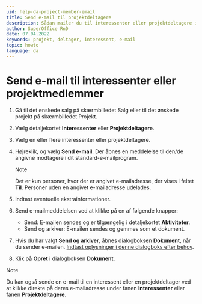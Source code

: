 ```yaml
---
uid: help-da-project-member-email
title: Send e-mail til projektdeltagere
description: Sådan mailer du til interessenter eller projektdeltagere i SuperOffice
author: SuperOffice RnD
date: 07.04.2022
keywords: projekt, deltager, interessent, e-mail
topic: howto
language: da
---
```


# Send e-mail til interessenter eller projektmedlemmer

1. Gå til det ønskede salg på skærmbilledet Salg eller til det ønskede projekt på skærmbilledet Projekt.

2. Vælg detaljekortet **Interessenter** eller **Projektdeltagere**.

3. Vælg en eller flere interessenter eller projektdeltagere.

4. Højreklik, og vælg **Send e-mail**. Der åbnes en meddelelse til den/de angivne modtagere i dit standard-e-mailprogram.

    > [!NOTE]
    > Det er kun personer, hvor der er angivet e-mailadresse, der vises i feltet **Til**. Personer uden en angivet e-mailadresse udelades.

5. Indtast eventuelle ekstrainformationer.

6. Send e-mailmeddelelsen ved at klikke på en af følgende knapper:
    * Send: E-mailen sendes og er tilgængelig i detaljekortet **Aktiviteter**.
    * Send og arkiver: E-mailen sendes og gemmes som et dokument.

7. Hvis du har valgt **Send og arkiver**, åbnes dialogboksen **Dokument**, når du sender e-mailen. [Indtast oplysninger i denne dialogboks efter behov][1].

8. Klik på **Opret** i dialogboksen **Dokument**.

> [!NOTE]
> Du kan også sende en e-mail til en interessent eller en projektdeltager ved at klikke direkte på deres e-mailadresse under fanen **Interessenter** eller fanen **Projektdeltagere**.

<!-- Referenced links -->
[1]: ../../../document/learn/screen/index.md

<!-- Referenced images -->

